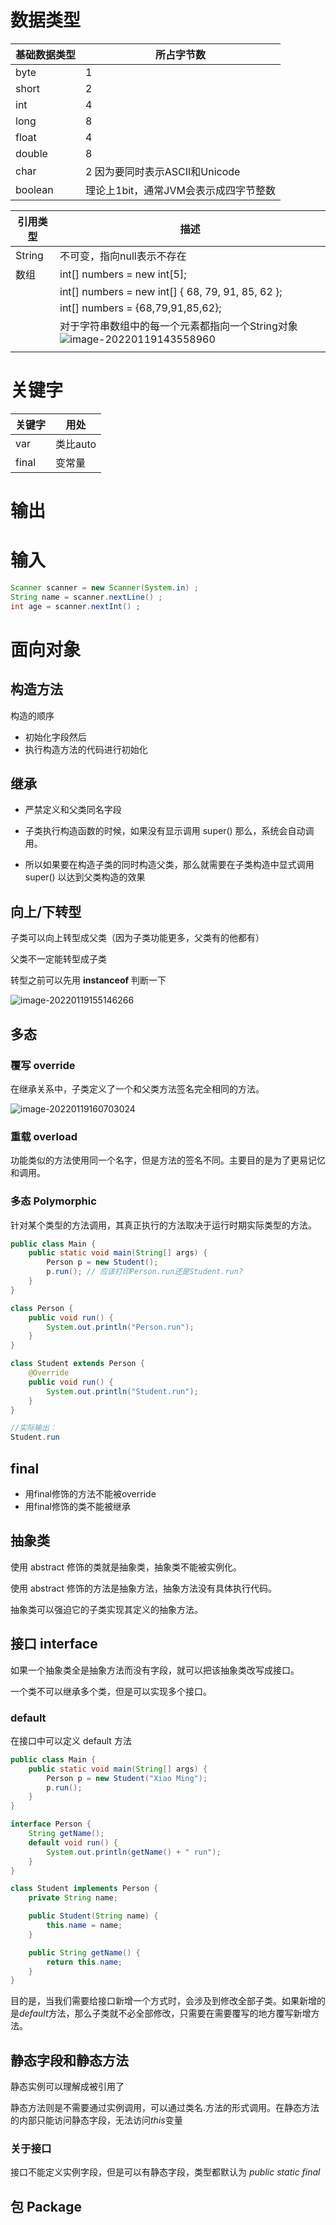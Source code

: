 # 数据类型

| 基础数据类型 | 所占字节数                            |
| ------------ | ------------------------------------- |
| byte         | 1                                     |
| short        | 2                                     |
| int          | 4                                     |
| long         | 8                                     |
| float        | 4                                     |
| double       | 8                                     |
| char         | 2 因为要同时表示ASCII和Unicode        |
| boolean      | 理论上1bit，通常JVM会表示成四字节整数 |

| 引用类型 | 描述                                                         |
| -------- | ------------------------------------------------------------ |
| String   | 不可变，指向null表示不存在                                   |
| 数组     | int[] numbers = new int[5];                                  |
|          | int[] numbers = new int[] { 68, 79, 91, 85, 62 };            |
|          | int[] numbers = {68,79,91,85,62};                            |
|          | 对于字符串数组中的每一个元素都指向一个String对象![image-20220119143558960](C:\Users\wifePie\AppData\Roaming\Typora\typora-user-images\image-20220119143558960.png) |
|          |                                                              |

# 关键字

| 关键字 | 用处     |
| ------ | -------- |
| var    | 类比auto |
| final  | 变常量   |

# 输出

# 输入

```java
Scanner scanner = new Scanner(System.in) ;
String name = scanner.nextLine() ;
int age = scanner.nextInt() ;
```

# 面向对象

## 构造方法

构造的顺序

* 初始化字段然后
* 执行构造方法的代码进行初始化

## 继承

* 严禁定义和父类同名字段

* 子类执行构造函数的时候，如果没有显示调用 super() 那么，系统会自动调用。

* 所以如果要在构造子类的同时构造父类，那么就需要在子类构造中显式调用super() 以达到父类构造的效果

## 向上/下转型

子类可以向上转型成父类（因为子类功能更多，父类有的他都有）

父类不一定能转型成子类

转型之前可以先用 **instanceof** 判断一下

![image-20220119155146266](https://s2.loli.net/2022/01/19/q8PRQD5yn94xWMj.png)

## 多态

### 覆写 override

在继承关系中，子类定义了一个和父类方法签名完全相同的方法。

![image-20220119160703024](https://s2.loli.net/2022/01/19/K62EueaZI9J5RyT.png)

### 重载 overload

功能类似的方法使用同一个名字，但是方法的签名不同。主要目的是为了更易记忆和调用。

### 多态 Polymorphic

针对某个类型的方法调用，其真正执行的方法取决于运行时期实际类型的方法。

```java
public class Main {
    public static void main(String[] args) {
        Person p = new Student();
        p.run(); // 应该打印Person.run还是Student.run?
    }
}

class Person {
    public void run() {
        System.out.println("Person.run");
    }
}

class Student extends Person {
    @Override
    public void run() {
        System.out.println("Student.run");
    }
}
```

```java
//实际输出：
Student.run
```

## final

* 用final修饰的方法不能被override
* 用final修饰的类不能被继承

## 抽象类

使用 abstract 修饰的类就是抽象类，抽象类不能被实例化。

使用 abstract 修饰的方法是抽象方法，抽象方法没有具体执行代码。

抽象类可以强迫它的子类实现其定义的抽象方法。

## 接口 interface

如果一个抽象类全是抽象方法而没有字段，就可以把该抽象类改写成接口。

一个类不可以继承多个类，但是可以实现多个接口。

### default

在接口中可以定义 default 方法

```java
public class Main {
    public static void main(String[] args) {
        Person p = new Student("Xiao Ming");
        p.run();
    }
}

interface Person {
    String getName();
    default void run() {
        System.out.println(getName() + " run");
    }
}

class Student implements Person {
    private String name;

    public Student(String name) {
        this.name = name;
    }

    public String getName() {
        return this.name;
    }
}
```

目的是，当我们需要给接口新增一个方式时，会涉及到修改全部子类。如果新增的是$default$方法，那么子类就不必全部修改，只需要在需要覆写的地方覆写新增方法。

## 静态字段和静态方法

静态实例可以理解成被引用了

静态方法则是不需要通过实例调用，可以通过类名.方法的形式调用。在静态方法的内部只能访问静态字段，无法访问$this$变量

### 关于接口

接口不能定义实例字段，但是可以有静态字段，类型都默认为 $public$ $static$ $final$

## 包 Package

